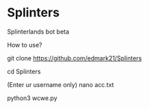 # Splinters
Splinterlands bot beta


How to use?


git clone https://github.com/edmark21/Splinters

cd Splinters

(Enter ur username only)
nano acc.txt

python3 wcwe.py
